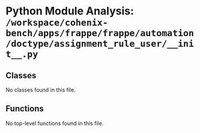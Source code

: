 # Python Module Analysis: `/workspace/cohenix-bench/apps/frappe/frappe/automation/doctype/assignment_rule_user/__init__.py`

## Classes

No classes found in this file.


## Functions

No top-level functions found in this file.
